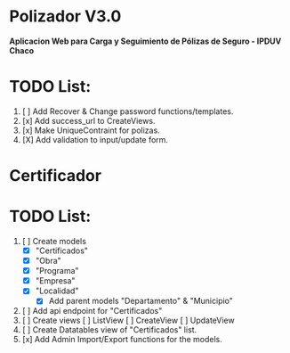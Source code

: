 # Polizador V3.0
**Aplicacion Web para Carga y Seguimiento de Pólizas de Seguro - IPDUV Chaco**

# TODO List: #

1. [ ] Add Recover & Change password functions/templates.
2. [x] Add success_url to CreateViews.
3. [x] Make UniqueContraint for polizas.
4. [X] Add validation to input/update form.

# Certificador #

# TODO List: #

1. [ ] Create models
    - [x] "Certificados"
    - [x] "Obra"
    - [x] "Programa"
    - [x] "Empresa"
    - [x] "Localidad"
       - [x] Add parent models "Departamento" & "Municipio"
2. [ ] Add api endpoint for "Certificados"
3. [ ] Create views
    [ ] ListView
    [ ] CreateView
    [ ] UpdateView
3. [ ] Create Datatables view of "Certificados" list.
4. [x] Add Admin Import/Export functions for the models.